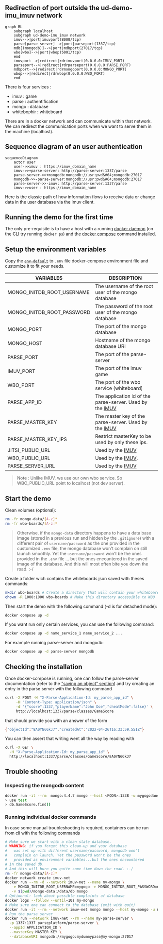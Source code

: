 ## Redirection of port outside the ud-demo-imu_imuv network

```mermaid
graph RL
    subgraph localhost
    subgraph ud-demo-imu_imuv network
    imuv-->|port|imuvport(8000/tcp)
    parse[parse-server]-->|port|parseport(1337/tcp)
    mdb[(mongodb)]-->|port|mdbport(27017/tcp)
    wbo[wbo]-->|port|wbop(5001/tcp)
    end
    imuvport-->|redirect|rdrimuvport(0.0.0.0:IMUV_PORT)
    parseport-->|redirect|rdrparseport(0.0.0.0:PARSE_PORT)
    mdbport-->|redirect|rdrmongoport(0.0.0.0:MONGO_PORT)
    wbop-->|redirect|rdrwbop(0.0.0.0:WBO_PORT)
    end
```

There is four services :

- imuv : game
- parse : authentification
- mongo : database
- whitebophir : whiteboard

There are in a docker network and can communicate within that network.
We can redirect the communication ports when we want to serve them in the machine (localhost).

## Sequence diagram of an user authentication

```mermaid
sequenceDiagram
    actor user
    user->>imuv : https://imuv_domain_name
    imuv->>+parse-server: http://parse-server:1337/parse
    parse-server->>+mongodb:mongodb://usr:pwd&#64;mongodb:27017
    mongodb->>-parse-server:mongodb://usr:pwd&#64;mongodb:27017
    parse-server->>-imuv: http://parse-server:1337/parse
    imuv->>user : https://imuv_domain_name
```

Here is the classic path of how information flows to receive data or change data in the user database via the imuv client.

## Running the demo for the first time

The only pre-requisite is to have a host with a running [docker daemon](https://docs.docker.com/) (on the CLI try running `docker ps`) and the [docker compose](https://docs.docker.com/compose/) command installed.

## Setup the environment variables

Copy the [`env-default`](env-default) to `.env` file docker-compose environment
file and customize it to fit your needs.

| VARIABLES                  | DESCRIPTION                                                                                                                    |
| -------------------------- | ------------------------------------------------------------------------------------------------------------------------------ |
| MONGO_INITDB_ROOT_USERNAME | The username of the root user of the mongo database                                                                            |
| MONGO_INITDB_ROOT_PASSWORD | The password of the root user of the mongo database                                                                            |
| MONGO_PORT                 | The port of the mongo database                                                                                                 |
| MONGO_HOST                 | Hostname of the mongo database URI                                                                                             |
| PARSE_PORT                 | The port of the parse-server                                                                                                   |
| IMUV_PORT                  | The port of the imuv game                                                                                                      |
| WBO_PORT                   | The port of the wbo service (whiteboard)                                                                                       |
| PARSE_APP_ID               | The application id of the parse-server. Used by the [IMUV](https://github.com/VCityTeam/UD-Imuv#set-the-environment-variables) |
| PARSE_MASTER_KEY           | The master key of the parse-server. Used by the [IMUV](https://github.com/VCityTeam/UD-Imuv#set-the-environment-variables)     |
| PARSE_MASTER_KEY_IPS       | Restrict masterKey to be used by only these ips.                                                                               |
| JITSI_PUBLIC_URL           | Used by the [IMUV](https://github.com/VCityTeam/UD-Imuv#set-the-environment-variables)                                         |
| WBO_PUBLIC_URL             | Used by the [IMUV](https://github.com/VCityTeam/UD-Imuv#set-the-environment-variables).                                        |
| PARSE_SERVER_URL           | Used by the [IMUV](https://github.com/VCityTeam/UD-Imuv#set-the-environment-variables)                                         |

> Note : Unlike IMUV, we use our own wbo service. So WBO_PUBLIC_URL point to localhost (not dev server).

## Start the demo

Clean volumes (optional):

```bash
rm -fr mongo-data/[A-z]*
rm -fr wbo-boards/[A-z]*
```

> Otherwise, if the `mongo-data` directory happens to have a data base image
> (stored in a previous run and hidden by the `.gitignore`) with a different
> pair of `username/password` as the one provided in the customized `.env` file,
> the mongo database won't complain on still launch smoothly.
> Yet the `username/password` won't be the ones provided in the `.env` file
> ... but the ones encountered in the saved image of the database.
> And this will most often bite you down the road. :-/

Create a folder wich contains the whiteboards json saved with theses commands:

```bash
mkdir wbo-boards # Create a directory that will contain your whiteboards
chown -R 1000:1000 wbo-boards # Make this directory accessible to WBO
```

Then start the demo with the following command (-d is for detached mode):

```bash
docker compose up -d
```

If you want run only certain services, you can use the following command:

```bash
docker compose up -d name_service_1 name_service_2 ...
```

<p id="run_parse_mongo">For example running parse-server and mongodb:</p>

```bash
docker compose up -d parse-server mongodb
```

## Checking the installation

Once docker-compose is running, one can follow the parse-server documentation
(refer to the
["saving an object" section](https://hub.docker.com/r/parseplatform/parse-server/#saving-an-object))
and try creating an entry in the parse server with the following command

```bash
curl -X POST -H "X-Parse-Application-Id: my_parse_app_id" \
     -H "Content-Type: application/json" \
     -d '{"score":1337,"playerName":"John Doe","cheatMode":false}' \
     http://localhost:1337/parse/classes/GameScore
```

that should provide you with an answer of the form

```bash
{"objectId":"8A0YN6GkJ7","createdAt":"2022-04-26T16:33:59.551Z"}
```

You can then assert that writing went all the way by reading with

```bash
curl -X GET \
  -H "X-Parse-Application-Id: my_parse_app_id" \
  http://localhost:1337/parse/classes/GameScore/8A0YN6GkJ7
```

## Trouble shooting

### Inspecting the mongodb content

```bash
docker run -it --rm  mongo:4.4.7 mongo --host <FQDN>:1338 -u mygogodancer -p mygogodummypass
> use test
> db.GameScore.find()
```

### Running individual docker commands

In case some manual troubleshooting is required, containers can be
run from cli with the following commands

```bash
# Make sure we start with a clean slate database.
# WARNING: if you forget this clean-up and your database
#   was set up with different username/password, mongodb won't
#   complain on launch. Yet the password won't be the ones
#   provided as environment variables...but the ones encountered
# in the saved db.
# And this will burn you quite some time down the road. :-/
rm -fr mongo-data/[A-z]*
docker network create imuv-net
docker run --rm -d --network imuv-net --name my-mongo \
   -e MONGO_INITDB_ROOT_USERNAME=mygogo -e MONGO_INITDB_ROOT_PASSWORD=mydummypass \
   -v $(pwd)/mongo-data:/data/db mongo
# Optionnal: look about possible complaints of database
docker logs --follow --until=10s my-mongo
# Make sure one can connect to the database (exit with quit)
docker run -it --rm --network imuv-net mongo mongo --host my-mongo -u mygogo -p mydummypass
# Run the parse server
docker run --network imuv-net --rm --name my-parse-server \
  -p 1337:1337 parseplatform/parse-server \
  --appId APPLICATION_ID \
  --masterKey MASTER_KEY \
  --databaseURI mongodb://mygogo:mydummypass@my-mongo:27017
```
